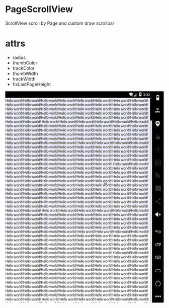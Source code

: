 # PageScrollView
ScrollView scroll by Page and custom draw scrollbar
# attrs
 - radius
 - thumbColor
 - trackColor
 - thumbWidth
 - trackWidth
 - fixLastPageHeight

![](screenrecord.gif)
